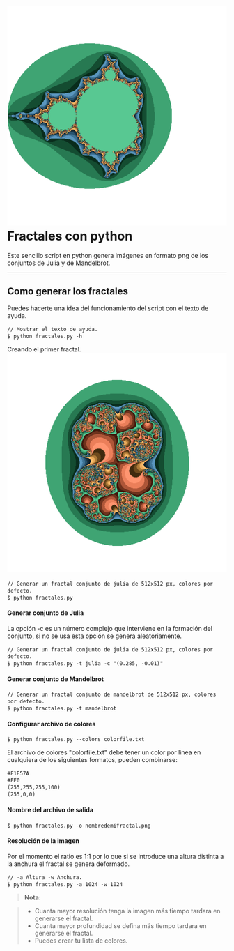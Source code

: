 ![Alt text](https://raw.githubusercontent.com/Dieg0x17/python-fractals/master/mandelbrot.png "Mandelbrot ejemplo")
Fractales con python
===================
Este sencillo script en python genera imágenes en formato png de los conjuntos de Julia y de Mandelbrot.  

----------


<i class="icon-fire"></i>Como generar los fractales 
-------------
Puedes hacerte una idea del funcionamiento del script con el texto de ayuda.
```
// Mostrar el texto de ayuda.
$ python fractales.py -h
```
Creando el primer fractal.
![Alt text](https://raw.githubusercontent.com/Dieg0x17/python-fractals/master/fractal.png "Julia ejemplo")
```
// Generar un fractal conjunto de julia de 512x512 px, colores por defecto.
$ python fractales.py
```
#### <i class="icon-picture"></i> Generar conjunto de Julia
La opción -c es un número complejo que interviene en la formación del conjunto, si no se usa esta opción se genera aleatoriamente.
```
// Generar un fractal conjunto de julia de 512x512 px, colores por defecto.
$ python fractales.py -t julia -c "(0.285, -0.01)"
```

#### <i class="icon-picture"></i> Generar conjunto de Mandelbrot
```
// Generar un fractal conjunto de mandelbrot de 512x512 px, colores por defecto.
$ python fractales.py -t mandelbrot
```

#### <i class="icon-tint"></i> Configurar archivo de colores
```
$ python fractales.py --colors colorfile.txt
```
El archivo de colores "colorfile.txt" debe tener un color por linea en cualquiera de los siguientes formatos, pueden combinarse:
```
#F1E57A
#FE0
(255,255,255,100)
(255,0,0)
```
#### <i class="icon-hdd"></i> Nombre del archivo de salida

```
$ python fractales.py -o nombredemifractal.png
```

#### <i class="icon-resize-full"></i> Resolución de la imagen
Por el momento el ratio es 1:1 por lo que si se introduce una altura distinta a la anchura el fractal se genera deformado.
```
// -a Altura -w Anchura. 
$ python fractales.py -a 1024 -w 1024
```
> **Nota:**

> - Cuanta mayor resolución tenga la imagen más tiempo tardara en generarse el fractal.
> - Cuanta mayor profundidad se defina más tiempo tardara en generarse el fractal.
> - Puedes crear tu lista de colores.

